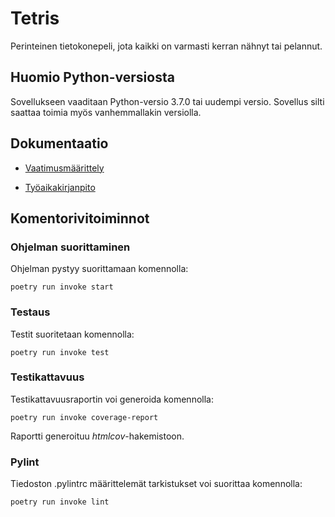 # Tetris

Perinteinen tietokonepeli, jota kaikki on varmasti kerran nähnyt tai pelannut.

## Huomio Python-versiosta

Sovellukseen vaaditaan Python-versio 3.7.0 tai uudempi versio. Sovellus silti saattaa toimia myös vanhemmallakin versiolla.

## Dokumentaatio  

* [Vaatimusmäärittely](https://github.com/TanakaAkihiro/ot-harjoitustyo/blob/master/laskarit/alustava_maarittelydokumentti.md)

* [Työaikakirjanpito](https://github.com/TanakaAkihiro/ot-harjoitustyo/blob/master/tetris/dokumentaatio/tuntikirjanpito.md)

## Komentorivitoiminnot

### Ohjelman suorittaminen

Ohjelman pystyy suorittamaan komennolla:

```
poetry run invoke start
```

### Testaus

Testit suoritetaan komennolla:

```
poetry run invoke test
```

### Testikattavuus

Testikattavuusraportin voi generoida komennolla:

```
poetry run invoke coverage-report
```

Raportti generoituu *htmlcov*-hakemistoon.

### Pylint

Tiedoston .pylintrc määrittelemät tarkistukset voi suorittaa komennolla:

```
poetry run invoke lint
```
